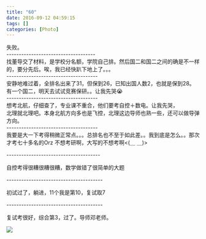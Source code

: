 ```yaml
---
title: "60"
date: 2016-09-12 04:59:15
tags: []
categories: [Photo]
---
```


<p>失败。<br />------------------------------------<br />找董导交了材料，是学校分名额，学院自己排。然后国二和国二之间的确是不一样的，要分先后。唉，我已经快趴下地上了。。。<br />-------------------------------------<br />安静地难过着，全排名出来了31，但保到26，已知出国人数2，也就是保到28。有一个国二，明天去试试竞赛保研。。让我先哭😭<br />-------------------------------------<br />想考北航，仔细查了，专业课不重合，他们要考自控＋数电。让我先哭，<br />北理就北理吧。本身北航方向多也是飞控，北理这边导师也熟一些，还可以做导弹方向。<br />-------------------------------------<br />我要是大一下考得稍微正常点。。。总排名也不至于如此差。。我到底是怎么。。那次才考七十多名的Orz 不想考研啊，大写的不想考啊&lt;(＿&nbsp;＿)&gt;</p> 
<p>--------------------------------------</p> 
<p>自控考得很糟很糟很糟，数学做错了很简单的大题</p> 
<p>---------------------------------------</p> 
<p>初试过了，躺进，11个我是第10，复试取7</p> 
<p>---------------------------------------</p> 
<p>复试考很好，综合第3，过了。导师邓老师。</p>

![](https://imglf1.nosdn.127.net/img/a0Q0UWZOckZvaXZGT0gwaWtkcHg3UmRsY0NVa2s3bkduanZ4U3NuS0xPSlVMMWE4TzZnQzhRPT0.jpg)